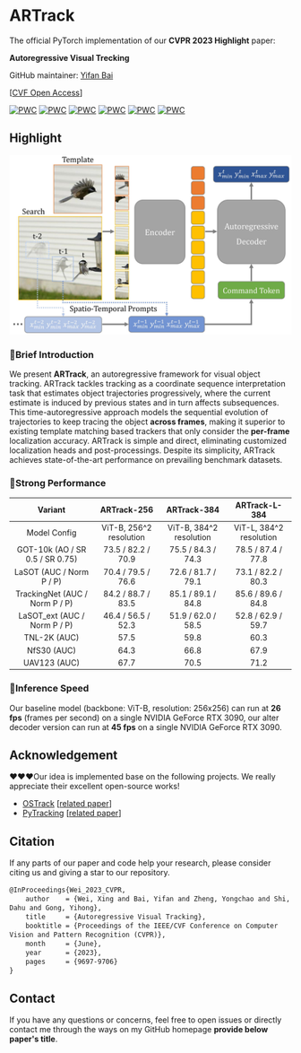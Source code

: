 # ARTrack

The official PyTorch implementation of our **CVPR 2023 Highlight** paper:

**Autoregressive Visual Trecking**

GitHub maintainer: [Yifan Bai](https://github.com/AlexDotHam)

[[CVF Open Access](https://openaccess.thecvf.com/content/CVPR2023/papers/Wei_Autoregressive_Visual_Tracking_CVPR_2023_paper.pdf)] 

[![PWC](https://img.shields.io/endpoint.svg?url=https://paperswithcode.com/badge/autoregressive-visual-tracking/visual-object-tracking-on-got-10k)](https://paperswithcode.com/sota/visual-object-tracking-on-got-10k?p=autoregressive-visual-tracking)
[![PWC](https://img.shields.io/endpoint.svg?url=https://paperswithcode.com/badge/autoregressive-visual-tracking/visual-object-tracking-on-tnl2k)](https://paperswithcode.com/sota/visual-object-tracking-on-tnl2k?p=autoregressive-visual-tracking)
[![PWC](https://img.shields.io/endpoint.svg?url=https://paperswithcode.com/badge/autoregressive-visual-tracking/visual-object-tracking-on-lasot)](https://paperswithcode.com/sota/visual-object-tracking-on-lasot?p=autoregressive-visual-tracking)
[![PWC](https://img.shields.io/endpoint.svg?url=https://paperswithcode.com/badge/autoregressive-visual-tracking/visual-object-tracking-on-trackingnet)](https://paperswithcode.com/sota/visual-object-tracking-on-trackingnet?p=autoregressive-visual-tracking)
[![PWC](https://img.shields.io/endpoint.svg?url=https://paperswithcode.com/badge/autoregressive-visual-tracking/visual-object-tracking-on-lasot-ext)](https://paperswithcode.com/sota/visual-object-tracking-on-lasot-ext?p=autoregressive-visual-tracking)
[![PWC](https://img.shields.io/endpoint.svg?url=https://paperswithcode.com/badge/autoregressive-visual-tracking/visual-object-tracking-on-uav123)](https://paperswithcode.com/sota/visual-object-tracking-on-uav123?p=autoregressive-visual-tracking)

## Highlight

![](figure/overview.jpg)

### :bookmark:Brief Introduction

We present **ARTrack**, an autoregressive framework for visual object tracking. ARTrack tackles tracking as a coordinate sequence interpretation task that estimates object trajectories progressively, where the current estimate is induced by previous states and in turn affects subsequences. This time-autoregressive approach models the sequential evolution of trajectories to keep tracing the object **across frames**, making it superior to existing template matching based trackers that only consider the **per-frame** localization accuracy. ARTrack is simple and direct, eliminating customized localization heads and post-processings. Despite its simplicity, ARTrack achieves state-of-the-art performance on prevailing benchmark datasets.
### :bookmark:Strong Performance

|             Variant             |       ARTrack-256       |       ARTrack-384       |      ARTrack-L-384      |
|:-------------------------------:|:-----------------------:|:-----------------------:|:-----------------------:|
|          Model Config           | ViT-B, 256^2 resolution | ViT-B, 384^2 resolution | ViT-L, 384^2 resolution |
| GOT-10k (AO / SR 0.5 / SR 0.75) |   73.5 / 82.2 / 70.9    |   75.5 / 84.3 / 74.3    |   78.5 / 87.4 / 77.8    |
|    LaSOT (AUC / Norm P / P)     |   70.4 / 79.5 / 76.6    |   72.6 / 81.7 / 79.1    |   73.1 / 82.2 / 80.3    |
| TrackingNet (AUC / Norm P / P)  |   84.2 / 88.7 / 83.5    |   85.1 / 89.1 / 84.8    |   85.6 / 89.6 / 84.8    |
|  LaSOT_ext (AUC / Norm P / P)   |   46.4 / 56.5 / 52.3    |   51.9 / 62.0 / 58.5    |   52.8 / 62.9 / 59.7    |
|          TNL-2K (AUC)           |          57.5           |          59.8           |          60.3           |
|           NfS30 (AUC)           |          64.3           |          66.8           |          67.9           |
|          UAV123 (AUC)           |          67.7           |          70.5           |          71.2           |

### :bookmark:Inference Speed

Our baseline model (backbone: ViT-B, resolution: 256x256) can run at **26 fps** (frames per second) on a single NVIDIA GeForce RTX 3090, our alter decoder version can run at **45 fps** on a single NVIDIA GeForce RTX 3090.

## Acknowledgement

:heart::heart::heart:Our idea is implemented base on the following projects. We really appreciate their excellent open-source works!

- [OSTrack](https://github.com/botaoye/OSTrack) [[related paper](https://arxiv.org/abs/2203.11991)]
- [PyTracking](https://github.com/visionml/pytracking) [[related paper](https://arxiv.org/abs/2208.06888)]

## Citation

If any parts of our paper and code help your research, please consider citing us and giving a star to our repository.

```
@InProceedings{Wei_2023_CVPR,
    author    = {Wei, Xing and Bai, Yifan and Zheng, Yongchao and Shi, Dahu and Gong, Yihong},
    title     = {Autoregressive Visual Tracking},
    booktitle = {Proceedings of the IEEE/CVF Conference on Computer Vision and Pattern Recognition (CVPR)},
    month     = {June},
    year      = {2023},
    pages     = {9697-9706}
}
```

## Contact

If you have any questions or concerns, feel free to open issues or directly contact me through the ways on my GitHub homepage **provide below paper's title**.